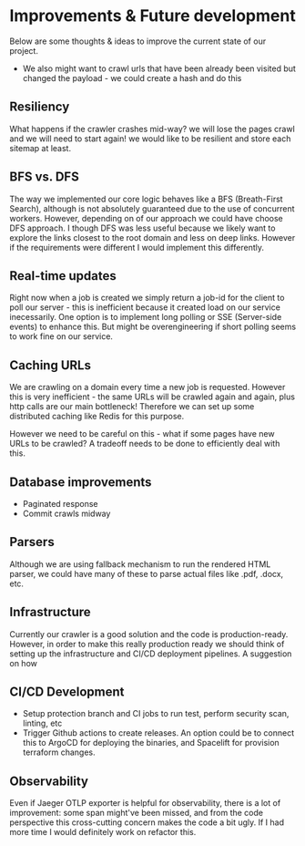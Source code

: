 # Improvements & Future development
Below are some thoughts & ideas to improve the current state of our project.

- We also might want to crawl urls that have been already been visited but changed the payload - we could create a hash and do this

## Resiliency
What happens if the crawler crashes mid-way? we will lose the pages crawl and we will need to start again!
we would like to be resilient and store each sitemap at least.

## BFS vs. DFS
The way we implemented our core logic behaves like a BFS (Breath-First Search), although is not absolutely guaranteed due to the use of concurrent workers. However, depending on of our approach we could have choose DFS approach. I though DFS was less useful because we likely want to explore the links closest to the root domain and less on deep links. However if the requirements were different I would implement this differently.

## Real-time updates
Right now when a job is created we simply return a job-id for the client to poll our server - this is inefficient because it created load on our service inecessarily.
One option is to implement long polling or SSE (Server-side events) to enhance this. But might be overengineering if short polling seems to work fine on our service.

## Caching URLs
We are crawling on a domain every time a new job is requested. However this is very inefficient - the same URLs will be crawled again and again, plus http calls are our main bottleneck!
Therefore we can set up some distributed caching like Redis for this purpose.

However we need to be careful on this - what if some pages have new URLs to be crawled? A tradeoff needs to be done to efficiently deal with this.

## Database improvements
- Paginated response
- Commit crawls midway

## Parsers
Although we are using fallback mechanism to run the rendered HTML parser, we could have many of these to parse actual files like .pdf, .docx, etc.

## Infrastructure
Currently our crawler is a good solution and the code is production-ready. However, in order to make this really production ready we should think of setting up the infrastructure and CI/CD deployment pipelines. A suggestion on how

## CI/CD Development
- Setup protection branch and CI jobs to run test, perform security scan, linting, etc
- Trigger Github actions to create releases. An option could be to connect this to ArgoCD for deploying the binaries, and Spacelift for provision terraform changes.

## Observability
Even if Jaeger OTLP exporter is helpful for observability, there is a lot of improvement: some span might've been missed, and from the code perspective this cross-cutting concern makes the code a bit ugly. If I had more time I would
definitely work on refactor this. 